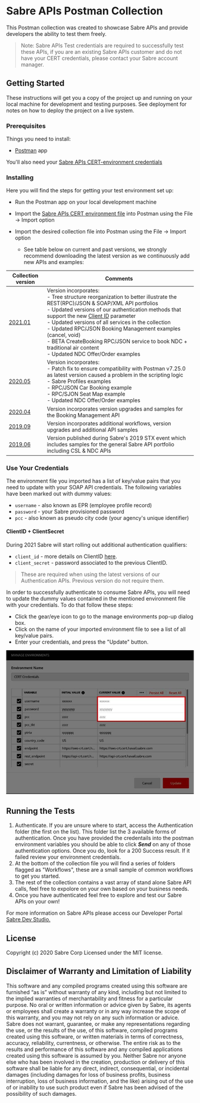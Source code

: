 
# Sabre APIs Postman Collection

This Postman collection was created to showcase Sabre APIs and provide developers the ability to test them freely.

> Note: Sabre APIs Test credentials are required to successfully test these APIs, if you are an existing Sabre APIs customer and do not have your CERT credentials, please contact your Sabre account manager.

## Getting Started

These instructions will get you a copy of the project up and running on your local machine for development and testing purposes. See deployment for notes on how to deploy the project on a live system.

### Prerequisites

Things you need to install:

* [Postman](https://www.postman.com/) app

You'll also need your [Sabre APIs CERT-environment credentials](https://developer.sabre.com/resources/getting_started_with_sabre_apis/)

### Installing

Here you will find the steps for getting your test environment set up:

* Run the Postman app on your local development machine 
* Import the [Sabre APIs CERT environment file](./Sabre_APIs_CERT.postman_environment.json) into Postman using the File -> Import option
* Import the desired collection file into Postman using the File -> Import option 

  * See table below on current and past versions, we strongly recommend downloading the latest version as we continuously add new APIs and examples:

| Collection version | Comments |
| - | - | 
| [2021.01](./Sabre%20APIs%20v2021.01.postman_collection.json) | Version incorporates:</br> - Tree structure reorganization to better illustrate the REST(RPC)/JSON & SOAP/XML API portfolios</br> - Updated versions of our authentication methods that support the new [Client ID](https://developer.sabre.com/guides/travel-agency/developer-guides/sabre-api-client-ids) parameter</br> - Updated versions of all services in the collection</br> - Updated RPC/JSON Booking Management examples (cancel, void) </br> - BETA CreateBooking RPC/JSON service to book NDC + traditional air content </br> - Updated NDC Offer/Order examples | 
| [2020.05](./Sabre%20APIs%20v2020.05.postman_collection.json) | Version incorporates:</br> - Patch fix to ensure compatibility with Postman v7.25.0 as latest version caused a problem in the scripting logic</br> - Sabre Profiles examples</br> - RPC/JSON Car Booking example</br> - RPC/SJON Seat Map example </br> - Updated NDC Offer/Order examples | 
| [2020.04](./Sabre_APIs_v2020.04.postman_collection.json) | Version incorporates version upgrades and samples for the Booking Management API | 
| [2019.09](./Sabre_APIs_v2019.09.postman_collection.json) | Version incorporates additional workflows, version upgrades and additional API samples |
| [2019.06](./STX_2019.postman_collection.json) | Version published during Sabre's 2019 STX event which includes samples for the general Sabre API portfolio including CSL & NDC APIs | 



### Use Your Credentials

The environment file you imported has a list of key/value pairs that you need to update with your SOAP API credentials. The following variables have been marked out with dummy values:
 
  * `username` - also known as EPR (employee profile record)    
  * `password` - your Sabre provisioned password
  * `pcc` - also known as pseudo city code (your agency's unique identifier)

#### ClientID + ClientSecret

During 2021 Sabre will start rolling out additional authentication qualifiers: 

 * `client_id` - more details on ClientID [here](https://developer.sabre.com/guides/travel-agency/developer-guides/sabre-api-client-ids).
 * `client_secret` - password associated to the previous ClientID.

> These are required when using the latest versions of our Authentication APIs. Previous version do not require them.

In order to successfully authenticate to consume Sabre APIs, you will need to update the dummy values contained in the mentioned environment file with your credentials. To do that follow these steps:

  * Click the gear/eye icon to go to the manage environments pop-up dialog box.
  * Click on the name of your imported environment file to see a list of all key/value pairs.
  * Enter your credentials, and press the "Update" button.    

![environment variables](./postman_environ_vars.jpg)

## Running the Tests

1. Authenticate. If you are unsure where to start, access the Authentication folder (the first on the list). This folder list the 3 available forms of authentication. Once you have provided the credentails into the postman environment variables you should be able to click ***Send*** on any of those authentication options. Once you do, look for a 200 Success result. If it failed review your environment credentials.
2. At the bottom of the collection file you will find a series of folders flagged as "Workflows", these are a small sample of common workflows to get you started.
3. The rest of the collection contains a vast array of stand alone Sabre API calls, feel free to expolore on your own based on your business needs.
4. Once you have authenticated feel free to explore and test our Sabre APIs on your own! 

For more information on Sabre APIs please access our Developer Portal [Sabre Dev Studio.](https://developer.sabre.com/) 

## License

Copyright (c) 2020 Sabre Corp Licensed under the MIT license.

## Disclaimer of Warranty and Limitation of Liability

This software and any compiled programs created using this software are furnished “as is” without warranty of any kind, including but not limited to the implied warranties of merchantability and fitness for a particular purpose. No oral or written information or advice given by Sabre, its agents or employees shall create a warranty or in any way increase the scope of this warranty, and you may not rely on any such information or advice.
Sabre does not warrant, guarantee, or make any representations regarding the use, or the results of the use, of this software, compiled programs created using this software, or written materials in terms of correctness, accuracy, reliability, currentness, or otherwise. The entire risk as to the results and performance of this software and any compiled applications created using this software is assumed by you. Neither Sabre nor anyone else who has been involved in the creation, production or delivery of this software shall be liable for any direct, indirect, consequential, or incidental damages (including damages for loss of business profits, business interruption, loss of business information, and the like) arising out of the use of or inability to use such product even if Sabre has been advised of the possibility of such damages.
